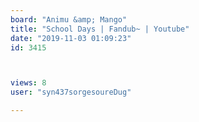 ```yaml
---
board: "Animu &amp; Mango"
title: "School Days | Fandub~ | Youtube"
date: "2019-11-03 01:09:23"
id: 3415



views: 8
user: "syn437sorgesoureDug"

---
```

